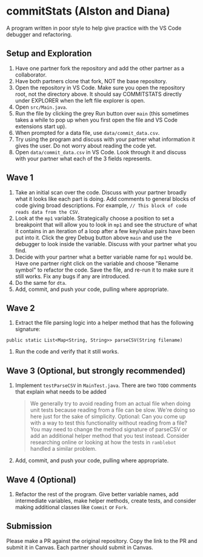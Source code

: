 # commitStats (Alston and Diana)

A program written in poor style to help give practice with the VS Code debugger and refactoring.

## Setup and Exploration
1. Have one partner fork the repository and add the other partner as a collaborator.
1. Have both partners clone that fork, NOT the base repository.
1. Open the repository in VS Code. Make sure you open the repository root, not the directory above. It should say COMMITSTATS directly under EXPLORER when the left file explorer is open.
1. Open `src/Main.java`.
1. Run the file by clicking the grey Run button over `main` (this sometimes takes a while to pop up when you first open the file and VS Code extensions start up).
1. When prompted for a data file, use `data/commit_data.csv`.
1. Try using the program and discuss with your partner what information it gives the user. Do not worry about reading the code yet.
1. Open `data/commit_data.csv` in VS Code. Look through it and discuss with your partner what each of the 3 fields represents.

## Wave 1
1. Take an initial scan over the code. Discuss with your partner broadly what it looks like each part is doing. Add comments to general blocks of code giving broad descriptions. For example, `// This block of code reads data from the CSV`.
1. Look at the `mp1` variable. Strategically choose a position to set a breakpoint that will allow you to look in `mp1` and see the structure of what it contains in an iteration of a loop after a few key/value pairs have been put into it. Click the grey Debug button above `main` and use the debugger to look inside the variable. Discuss with your partner what you find.
1. Decide with your partner what a better variable name for `mp1` would be. Have one partner right click on the variable and choose "Rename symbol" to refactor the code. Save the file, and re-run it to make sure it still works. Fix any bugs if any are introduced.
1. Do the same for `dta`.
1. Add, commit, and push your code, pulling where appropriate.

## Wave 2
1. Extract the file parsing logic into a helper method that has the following signature:
```
public static List<Map<String, String>> parseCSV(String filename)
```
1. Run the code and verify that it still works.

## Wave 3 (Optional, but strongly recommended)
1. Implement `testParseCSV` in `MainTest.java`. There are two `TODO` comments that explain what needs to be added
    > We generally try to avoid reading from an actual file when doing unit tests because reading from a file can be slow. We're doing so here just for the sake of simplicity. Optional: Can you come up with a way to test this functionality without reading from a file? You may need to change the method signature of parseCSV or add an additional helper method that you test instead. Consider researching online or looking at how the tests in `ramblebot` handled a similar problem.
1. Add, commit, and push your code, pulling where appropriate.

## Wave 4 (Optional)
1. Refactor the rest of the program. Give better variable names, add intermediate variables, make helper methods, create tests, and consider making additional classes like `Commit` or `Fork`.

## Submission
Please make a PR against the original repository. Copy the link to the PR and submit it in Canvas. Each partner should submit in Canvas.
